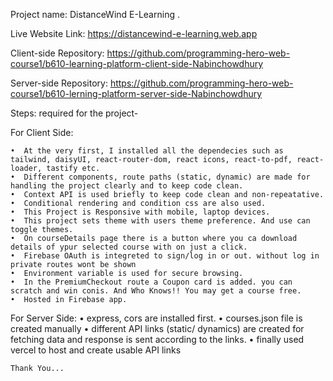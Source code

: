 Project name: DistanceWind E-Learning .

Live Website Link: https://distancewind-e-learning.web.app


Client-side Repository: https://github.com/programming-hero-web-course1/b610-learning-platform-client-side-Nabinchowdhury

Server-side Repository: https://github.com/programming-hero-web-course1/b610-lerning-platform-server-side-Nabinchowdhury

Steps: required for the project-

For Client Side:

    •  At the very first, I installed all the dependecies such as tailwind, daisyUI, react-router-dom, react icons, react-to-pdf, react-loader, tastify etc.
    •  Different components, route paths (static, dynamic) are made for handling the project clearly and to keep code clean.
    •  Context API is used briefly to keep code clean and non-repeatative.
    •  Conditional rendering and condition css are also used.
    •  This Project is Responsive with mobile, laptop devices.
    •  This project sets theme with users theme preference. And use can toggle themes.
    •  On courseDetails page there is a button where you ca download details of ypur selected course with on just a click.
    •  Firebase OAuth is integreted to sign/log in or out. without log in private routes wont be shown
    •  Environment variable is used for secure browsing.
    •  In the PremiumCheckout route a Coupon card is added. you can scratch and win conis. And Who Knows!! You may get a course free. 
    •  Hosted in Firebase app.
 
For Server Side:
    •  express, cors are installed first.
    •  courses.json file is created manually
    •  different API links (static/ dynamics) are created for fetching data and response is sent according to the links.
    •  finally used vercel to host and create usable API links
    
    

    Thank You... 